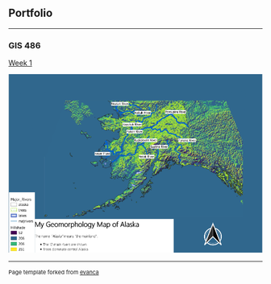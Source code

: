 ## Portfolio

---

### GIS 486 


[Week 1](/pdf/Week_1_Merged.pdf)

<img src="images/Geo_Map.PNG?raw=true"/>



---
<p style="font-size:11px">Page template forked from <a href="https://github.com/evanca/quick-portfolio">evanca</a></p>
<!-- Remove above link if you don't want to attibute -->
